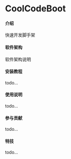 # CoolCodeBoot

#### 介绍
快速开发脚手架

#### 软件架构
软件架构说明 


#### 安装教程
todo...

#### 使用说明

todo...

#### 参与贡献

todo...


#### 特技

todo...
